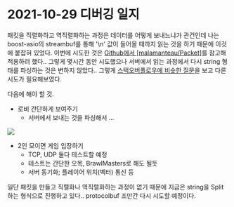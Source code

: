 # 2021-10-29 디버깅 일지

패킷을 직렬화하고 역직렬화하는 과정은 데이터를 어떻게 보내느냐가 관건인데 나는 boost-asio의 streambuf를 통해 '\n' 값이 들어올 때까지 읽는 것을 하기 때문에 이것에 붙잡혀 있었다. 이번에 시도한 것은 [Github에서 [malamanteau/Packet]](https://github.com/malamanteau/Packet/blob/master/Packet.hpp)를 참고해 적용하려 했다.. 그렇게 몇시간 동안 시도했으나 서버에서 읽는 과정에서 다시 string 형태를 파싱하는 것은 변하지 않았다.. 그렇게 [스택오버플로우에 비슷한 질문](https://stackoverflow.com/questions/55676585/async-sending-and-receiving-custom-data-packets-with-boost)을 보고 다른 시도가 필요해보였다.



다음에 해야 할 것.

- 로비 간단하게 보여주기
  - 서버에서 보내는 것을 파싱해서 ...

<img src="https://user-images.githubusercontent.com/45554623/139418606-96ddf83b-64c6-49fb-aeec-f3e57f1a5921.png">

- 2인 모이면 게임 입장하기
  - TCP, UDP 둘다 테스트할 예정
  - 테스트는 간단한 오목, BrawlMasters로 해도 될듯
  - 서버 동기화; 플레이어 위치(벡터) 통신 등

일단 패킷을 만들고 직렬화나 역직렬화하는 과정이 없기 때문에 지금은 string을 Split하는 형식으로 진행하고 있다.. protocolbuf 조만간 다시 시도할 예정이다.

